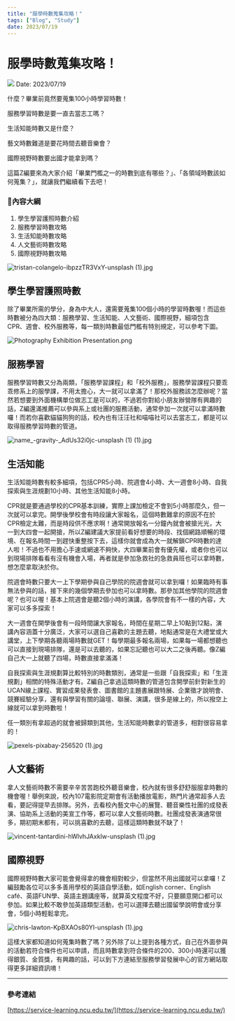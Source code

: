 ```yaml
---
title: "服學時數蒐集攻略！"
tags: ["Blog", "Study"]
date: 2023/07/19
---
```

# 服學時數蒐集攻略！

![](https://github.com/NCU-FRESH/2024-blog/blob/main/%E6%9C%8D%E5%AD%B8%E6%99%82%E6%95%B8%E8%92%90%E9%9B%86%E6%94%BB%E7%95%A5/tristan-colangelo-ibpzzTR3VxY-unsplash_(1)%201.jpg?raw=true)
Date: 2023/07/19

什麼？畢業前竟然要蒐集100小時學習時數！

服務學習時數是要一直去當志工嗎？

生活知能時數又是什麼？

藝文時數難道是要花時間去聽音樂會？

國際視野時數要出國才能拿到嗎？

這篇Z編要來為大家介紹「畢業門檻之一的時數到底有哪些？」、「各領域時數該如何蒐集？」，就讓我們繼續看下去吧！

### 🧮內容大綱

1. 學生學習護照時數介紹
2. 服務學習時數攻略
3. 生活知能時數攻略
4. 人文藝術時數攻略
5. 國際視野時數攻略

![tristan-colangelo-ibpzzTR3VxY-unsplash (1).jpg](https://github.com/NCU-FRESH/2024-blog/blob/main/%E6%9C%8D%E5%AD%B8%E6%99%82%E6%95%B8%E8%92%90%E9%9B%86%E6%94%BB%E7%95%A5/tristan-colangelo-ibpzzTR3VxY-unsplash_(1).jpg?raw=true)

## 學生學習護照時數

除了畢業所需的學分，身為中大人，還需要蒐集100個小時的學習時數喔！而這些時數被分為四大類：服務學習、生活知能、人文藝術、國際視野，細項包含CPR、週會、校外服務等，每一類別時數最低門檻有特別規定，可以參考下圖。

![Photography Exhibition Presentation.png](https://github.com/NCU-FRESH/2024-blog/blob/main/%E6%9C%8D%E5%AD%B8%E6%99%82%E6%95%B8%E8%92%90%E9%9B%86%E6%94%BB%E7%95%A5/Photography_Exhibition_Presentation.png?raw=true)

## 服務學習

服務學習時數又分為兩類，「服務學習課程」和「校外服務」，服務學習課程只要乖乖修系上的服學課，不用太擔心，大一就可以拿滿了！那校外服務該怎麼辦呢？當然若想要到外面機構單位做志工是可以的，不過若你對給小朋友辦營隊有興趣的話，Z編還滿推薦可以參與系上或社團的服務活動，通常參加一次就可以拿滿時數囉！而若你喜歡貓貓狗狗的話，校內也有汪汪社和喵喵社可以去當志工，都是可以取得服務學習時數的管道。

![name_-gravity-_AdUs32i0jc-unsplash (1) (1).jpg](https://github.com/NCU-FRESH/2024-blog/blob/main/%E6%9C%8D%E5%AD%B8%E6%99%82%E6%95%B8%E8%92%90%E9%9B%86%E6%94%BB%E7%95%A5/name_-gravity-_AdUs32i0jc-unsplash_(1)_(1).jpg?raw=true)

## 生活知能

生活知能時數有較多細項，包括CPR5小時、院週會4小時、大一週會8小時、自我探索與生涯規劃10小時、其他生活知能8小時。

CPR就是要通過學校的CPR基本訓練，實際上課加檢定不會到5小時那麼久，但一次就可以拿完。開學後學校會有時段讓大家報名，這個時數難拿的原因不在於CPR檢定太難，而是時段供不應求啊！通常開放報名一分鐘內就會被搶光光，大一到大四會一起開搶，所以Z編建議大家提前看好想要的時段、找個網路順暢的環境、在報名時間一到趕快重整按下去，這樣你就會成為大一就解鎖CPR時數的達人啦！不過也不用擔心手速或網速不夠快，大四畢業前會有優先權，或者你也可以到現場排隊看看有沒有機會入場，再者就是參加急救社的急救員班也可以拿時數，想怎麼拿取決於你。

院週會時數只要大一上下學期參與自己學院的院週會就可以拿到囉！如果臨時有事無法參與的話，接下來的幾個學期去參加也可以拿時數。那參加其他學院的院週會呢？也可以喔！基本上院週會是聽2個小時的演講，各學院會有不一樣的內容，大家可以多多探索！

大一週會在開學後會有一段時間讓大家報名，時間在星期二早上10點到12點，演講內容涵蓋十分廣泛，大家可以選自己喜歡的主題去聽，地點通常是在大禮堂或大講堂，上下學期各聽兩場時數就GET！每學期最多報名兩場，如果每一場都想聽也可以直接到現場排隊，還是可以去聽的，如果忘記聽也可以大二之後再聽。像Z編自己大一上就聽了四場，時數直接拿滿滿！

自我探索與生涯規劃算比較特別的時數類別，通常是一些跟「自我探索」和「生涯規劃」相關的特殊活動才有。Z編自己拿過這類時數的管道包含開學前針對新生的UCAN線上課程、實習成果發表會、圖書館的主題書展跟特展、企業徵才說明會、競賽經驗分享，還有與學習有關的論壇、聯展、演講，很多是線上的，所以撥空上線就可以拿到時數啦！

任一類別有拿超過的就會被歸類到其他，生活知能時數拿的管道多，相對很容易拿的！

![pexels-pixabay-256520 (1).jpg](https://github.com/NCU-FRESH/2024-blog/blob/main/%E6%9C%8D%E5%AD%B8%E6%99%82%E6%95%B8%E8%92%90%E9%9B%86%E6%94%BB%E7%95%A5/pexels-pixabay-256520_(1).jpg?raw=true)

## 人文藝術

拿人文藝術時數不需要辛辛苦苦跑校外聽音樂會，校內就有很多舒舒服服拿時數的機會喔！舉例來說，校內107電影院定期會有活動播放電影，熱門片通常超多人去看，要記得提早去排隊。另外，去看校內藝文中心的展覽、聽音樂性社團的成發表演、協助系上活動的美宣工作等，都可以拿人文藝術時數。社團成發表演通常很多，期初期末都有，可以挑喜歡的去聽，這樣這類時數就不缺了！

![vincent-tantardini-hWlvhJAxkIw-unsplash (1).jpg](https://github.com/NCU-FRESH/2024-blog/blob/main/%E6%9C%8D%E5%AD%B8%E6%99%82%E6%95%B8%E8%92%90%E9%9B%86%E6%94%BB%E7%95%A5/vincent-tantardini-hWlvhJAxkIw-unsplash_(1).jpg?raw=true)

## 國際視野

國際視野時數大家可能會覺得拿的機會相對較少，但當然不用出國就可以拿囉！Z編鼓勵各位可以多多善用學校的英語自學活動，如English corner、English café、英語FUN學、英語主題講座等，就算英文程度不好，只要願意開口都可以參加。如果比較不敢參加英語類型活動，也可以選擇去聽出國留學說明會或分享會，5個小時輕鬆拿完。

![chris-lawton-KpBXAOs80YI-unsplash (1).jpg](https://github.com/NCU-FRESH/2024-blog/blob/main/%E6%9C%8D%E5%AD%B8%E6%99%82%E6%95%B8%E8%92%90%E9%9B%86%E6%94%BB%E7%95%A5/chris-lawton-KpBXAOs80YI-unsplash_(1).jpg?raw=true)

這樣大家都知道如何蒐集時數了嗎？另外除了以上提到各種方式，自己在外面參與的活動若符合條件也可以申請，而且時數拿到符合條件的200、300小時還可以獲得銀質、金質獎，有興趣的話，可以到下方連結至服務學習發展中心的官方網站取得更多詳細資訊唷！

---

### 參考連結

[https://service-learning.ncu.edu.tw/](https://service-learning.ncu.edu.tw/)
